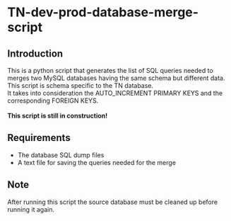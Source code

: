 # TN-dev-prod-database-merge-script
## Introduction
This is a python script that generates the list of SQL queries needed to merges two MySQL databases having the same schema but different data. 
<br>
This script is schema specific to the TN database.
<br>
It takes into consideration the AUTO_INCREMENT PRIMARY KEYS and the corresponding FOREIGN KEYS.
<br><br>
<strong>This script is still in construction! </strong>
## Requirements
- The database SQL dump files
- A text file for saving the queries needed for the merge

## Note
After running this script the source database must be cleaned up before running it again.
